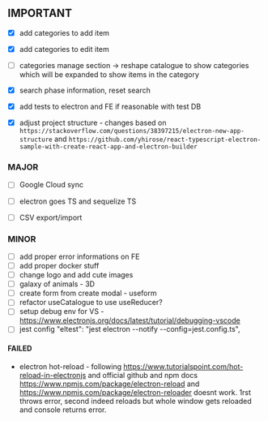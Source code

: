 ## IMPORTANT
* [x] add categories to add item
* [x] add categories to edit item
* [ ] categories manage section -> reshape catalogue to show categories which will be expanded to show items in the category
* [x] search phase information, reset search
* [x] add tests to electron and FE if reasonable with test DB
* [x] adjust project structure - changes based on 
`https://stackoverflow.com/questions/38397215/electron-new-app-structure` and `https://github.com/yhirose/react-typescript-electron-sample-with-create-react-app-and-electron-builder`
 

### MAJOR

* [ ] Google Cloud sync
* [ ] electron goes TS and sequelize TS
* [ ] CSV export/import


### MINOR

* [ ] add proper error informations on FE
* [ ] add proper docker stuff
* [ ] change logo and add cute images
* [ ] galaxy of animals - 3D
* [ ] create form from create modal - useform
* [ ] refactor useCatalogue to use useReducer?
* [ ] setup debug env for VS - https://www.electronjs.org/docs/latest/tutorial/debugging-vscode
* [ ] jest config "eltest": "jest electron --notify --config=jest.config.ts",

#### FAILED

* electron hot-reload - following https://www.tutorialspoint.com/hot-reload-in-electronjs and official github and npm docs https://www.npmjs.com/package/electron-reload and https://www.npmjs.com/package/electron-reloader doesnt work. 1rst throws error, second indeed reloads but whole window gets reloaded and console returns error.